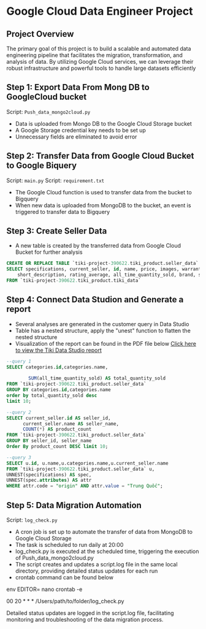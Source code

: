 
# Google Cloud Data Engineer Project

## Project Overview
The primary goal of this project is to build a scalable and automated data engineering pipeline that facilitates the migration, transformation, and analysis of data. By utilizing Google Cloud services, we can leverage their robust infrastructure and powerful tools to handle large datasets efficiently


## Step 1: Export Data From Mong DB to GoogleCloud bucket

Script: `Push_data_mongo2cloud.py`
- Data is uploaded from Mongo DB to the Google Cloud Storage bucket
- A Google Storage credential key needs to be set up
- Unnecessary fields are eliminated to avoid error

## Step 2: Transfer Data from Google Cloud Bucket to Google Biquery

Script: `main.py`
Script: `requirement.txt`

- The Google Cloud function is used to transfer data from the bucket to Bigquery
- When new data is uploaded from MongoDB to the bucket, an event is triggered to transfer data to Bigquery
  
## Step 3: Create Seller Data

- A new table is created by the transferred data from Google Cloud Bucket for further analysis
```sql
CREATE OR REPLACE TABLE `tiki-project-390622.tiki_product.seller_data` AS
SELECT specifications, current_seller, id, name, price, images, warranty_info, categories, description,
    short_description, rating_average, all_time_quantity_sold, brand, sku, review_text, review_count
FROM `tiki-project-390622.tiki_product.tiki_data`
```

  
## Step 4: Connect Data Studion and Generate a report

- Several analyses are generated in the customer query in Data Studio
- Table has a nested structure, apply the "unest" function to flatten the nested structure
- Visualization of the report can be found in the PDF file below
[Click here to view the Tiki Data Studio report](https://github.com/ThanhNg1712/Google_cloud_big_project/blob/main/tiki_data_studio.pdf)

```sql
--query 1
SELECT categories.id,categories.name, 
        
        SUM(all_time_quantity_sold) AS total_quantity_sold
FROM `tiki-project-390622.tiki_product.seller_data`
GROUP BY categories.id,categories.name
order by total_quantity_sold desc
limit 10;

--query 2
SELECT current_seller.id AS seller_id, 
      current_seller.name AS seller_name, 
      COUNT(*) AS product_count
FROM `tiki-project-390622.tiki_product.seller_data`
GROUP BY seller_id, seller_name
Order By product_count DESC limit 10;

--query 3
SELECT u.id, u.name,u.categories.name,u.current_seller.name
FROM `tiki-project-390622.tiki_product.seller_data` u,
UNNEST(specifications) AS spec,
UNNEST(spec.attributes) AS attr
WHERE attr.code = "origin" AND attr.value = "Trung Quốc";
```
## Step 5: Data Migration Automation

Script: `log_check.py`
- A cron job is set up to automate the transfer of data from MongoDB to Google Cloud Storage
- The task is scheduled to run daily at 20:00
- log_check.py is executed at the scheduled time, triggering the execution of Push_data_mongo2cloud.py
- The script creates and updates a script.log file in the same local directory, providing detailed status updates for each run
- crontab command can be found below

env EDITOR= nano crontab -e

00 20 * * * /Users/path/to/folder/log_check.py

Detailed status updates are logged in the script.log file, facilitating monitoring and troubleshooting of the data migration process.
  


